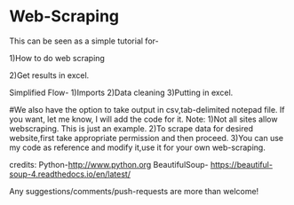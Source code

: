 # Web-Scraping
This can be seen as a simple tutorial for-

1)How to do web scraping 

2)Get results in excel. 

Simplified Flow-
1)Imports
2)Data cleaning 
3)Putting in excel.

#We also have the option to take output  in csv,tab-delimited notepad file. If you want, let me know, I will add the code for it.
Note:
1)Not all sites allow webscraping. This is just an example.
2)To scrape data for desired website,first take appropriate permission and then proceed. 
3)You can use  my code as reference and modify it,use it for your own web-scraping.


credits:
Python-http://www.python.org
BeautifulSoup- https://beautiful-soup-4.readthedocs.io/en/latest/

Any suggestions/comments/push-requests are more than welcome!
